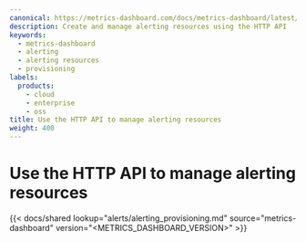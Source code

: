 ```yaml
---
canonical: https://metrics-dashboard.com/docs/metrics-dashboard/latest/developers/http_api/alerting_provisioning/
description: Create and manage alerting resources using the HTTP API
keywords:
  - metrics-dashboard
  - alerting
  - alerting resources
  - provisioning
labels:
  products:
    - cloud
    - enterprise
    - oss
title: Use the HTTP API to manage alerting resources
weight: 400
---
```


# Use the HTTP API to manage alerting resources

{{< docs/shared lookup="alerts/alerting_provisioning.md" source="metrics-dashboard" version="<METRICS_DASHBOARD_VERSION>" >}}
